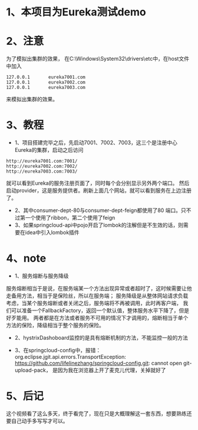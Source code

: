 # 1、本项目为Eureka测试demo
# 2、注意
为了模拟出集群的效果， 在C:\Windows\System32\drivers\etc中，在host文件中加入
```
127.0.0.1       eureka7001.com
127.0.0.1       eureka7002.com
127.0.0.1       eureka7003.com
```
来模拟出集群的效果。
# 3、教程
- 1、项目搭建完毕之后，先启动7001、7002、7003，这三个是注册中心Eureka的集群，启动之后访问
```
http://eureka7001.com:7001/
http://eureka7002.com:7002/
http://eureka7003.com:7003/
```
就可以看到Eureka的服务注册页面了，同时每个会分别显示另外两个端口。
然后启动provider，这是服务提供者。刷新上面几个网站，就可以看到服务在上边注册了。

- 2、其中consumer-dept-80与consumer-dept-feign都使用了80 端口。只不过第一个使用了ribbon，第二个使用了feign
- 3、如果springcloud-api中pojo开启了lombok的注解但是不生效的话，则需要在idea中引入lombok插件

# 4、note
- 1、服务熔断与服务降级

服务熔断相当于是说，在服务端某一个方法出现异常或者超时了，这时候需要让他走备用方法，相当于是保险丝，所以在服务端；
服务降级是从整体网站请求负载考虑，当某个服务熔断或者关闭之后，服务端将不再被调用，此时再客户端，
我们可以准备一个FallbackFactory，返回一个默认值，整体服务水平下降了，但是好歹能用。
两者都是在方法或者服务不可用的情况下才调用的，熔断相当于单个方法的保险，降级相当于整个服务的保险。



- 2、hystrixDashoboard监控的是具有熔断机制的方法，不能监控一般的方法

- 3、在springcloud-config中，报错：org.eclipse.jgit.api.errors.TransportException: https://github.com/lifelinezhang/springcloud-config.git: cannot open git-upload-pack，
是因为我在浏览器上开了麦克儿代理，关掉就好了

# 5、后记
这个视频看了这么多天，终于看完了，现在只是大概理解这一套东西，想要熟练还要自己动手多写写才可以。